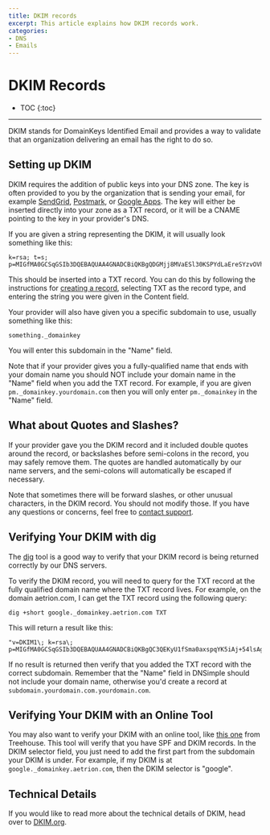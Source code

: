 ```yaml
---
title: DKIM records
excerpt: This article explains how DKIM records work.
categories:
- DNS
- Emails
---
```


# DKIM Records

* TOC
{:toc}

---

DKIM stands for DomainKeys Identified Email and provides a way to validate that an organization delivering an email has the right to do so.

## Setting up DKIM

DKIM requires the addition of public keys into your DNS zone. The key is often provided to you by the organization that is sending your email, for example [SendGrid](https://sendgrid.com/docs/Glossary/dkim.html), [Postmark](http://support.postmarkapp.com/customer/portal/articles/64739-what-is-dkim-), or [Google Apps](https://support.google.com/a/answer/174124?hl=en). The key will either be inserted directly into your zone as a TXT record, or it will be a CNAME pointing to the key in your provider's DNS.

If you are given a string representing the DKIM, it will usually look something like this:

    k=rsa; t=s; p=MIGfMA0GCSqGSIb3DQEBAQUAA4GNADCBiQKBgQDGMjj8MVaESl30KSPYdLaEreSYzvOVh15u9YKAmTLgk1ecr4BCRq3Vkg3Xa2QrEQWbIvQj9FNqBYOr3XIczzU8gkK5Kh42P4C3DgNiBvlNNk2BlA5ITN/EvVAn/ImjoGq5IrcO+hAj2iSAozYTEpJAKe0NTrj49CIkj5JI6ibyJwIDAQAB

This should be inserted into a TXT record. You can do this by following the instructions for [creating a record](http://support.dnsimple.com/articles/advanced-editor/#create-a-record), selecting TXT as the record type, and entering the string you were given in the Content field.

Your provider will also have given you a specific subdomain to use, usually something like this:

    something._domainkey

You will enter this subdomain in the "Name" field.

Note that if your provider gives you a fully-qualified name that ends with your domain name you should NOT include your domain name in the "Name" field when you add the TXT record. For example, if you are given `pm._domainkey.yourdomain.com` then you will only enter `pm._domainkey` in the "Name" field.

## What about Quotes and Slashes?

If your provider gave you the DKIM record and it included double quotes around the record, or backslashes before semi-colons in the record, you may safely remove them. The quotes are handled automatically by our name servers, and the semi-colons will automatically be escaped if necessary.

Note that sometimes there will be forward slashes, or other unusual characters, in the DKIM record. You should not modify those. If you have any questions or concerns, feel free to [contact support](https://dnsimple.com/contact).

## Verifying Your DKIM with dig

The [dig](https://newsletter.dnsimple.com/how-to-dig/) tool is a good way to verify that your DKIM record is being returned correctly by our DNS servers.

To verify the DKIM record, you will need to query for the TXT record at the fully qualified domain name where the TXT record lives. For example, on the domain aetrion.com, I can get the TXT record using the following query:

    dig +short google._domainkey.aetrion.com TXT

This will return a result like this:

    "v=DKIM1\; k=rsa\; p=MIGfMA0GCSqGSIb3DQEBAQUAA4GNADCBiQKBgQC3QEKyU1fSma0axspqYK5iAj+54lsAg4qRRCnpKK68hawSd8zpsDz77ntGCR0X2mHVvkf0WEOIqaspaG/A5IGxieiWer+wBX8lW2tE4NHTE0PLhHqL0uD2sif2pKoPR3Wr6n/rbiihGYCIzvuY4/U5GigNUGls/QUbCPRyzho30wIDAQAB"

If no result is returned then verify that you added the TXT record with the correct subdomain. Remember that the "Name" field in DNSimple should not include your domain name, otherwise you'd create a record at `subdomain.yourdomain.com.yourdomain.com`.

## Verifying Your DKIM with an Online Tool

You may also want to verify your DKIM with an online tool, like [this one](https://www.mail-tester.com/spf-dkim-check) from Treehouse. This tool will verify that you have SPF and DKIM records. In the DKIM selector field, you just need to add the first part from the subdomain your DKIM is under. For example, if my DKIM is at `google._domainkey.aetrion.com`, then the DKIM selector is "google".

## Technical Details

If you would like to read more about the technical details of DKIM, head over to [DKIM.org](http://www.dkim.org/).
